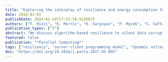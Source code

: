 ```yaml
---
title: "Exploring the interplay of resilience and energy consumption for a task-based partial differential equations preconditioner"
date: 2018-01-01
publishDate: 2024-01-14T17:52:59.913667Z
authors: ["F. Rizzi", "K. Morris", "K. Sargsyan", "P. Mycek", "C. Safta", "O. Le Maître", "O. M. Knio", "B. J. Debusschere"]
publication_types: ["2"]
abstract: "We discuss algorithm-based resilience to silent data corruptions (SDCs) in a task-based domain-decomposition preconditioner for partial differential equations (PDEs). The algorithm exploits a reformulation of the PDE as a sampling problem, followed by a solution update through data manipulation that is resilient to SDCs. The implementation is based on a server-client model where all state information is held by the servers, while clients are designed solely as computational units. Scalability tests run up to ∼51K cores show a parallel efficiency greater than 90%. We use a 2D elliptic PDE and a fault model based on random single and double bit-flip to demonstrate the resilience of the application to synthetically injected SDC. We discuss two fault scenarios: one based on the corruption of all data of a target task, and the other involving the corruption of a single data point. We show that for our application, given the test problem considered, a four-fold increase in the number of faults only yields a 2% change in the overhead to overcome their presence, from 7% to 9%. We then discuss potential savings in energy consumption via dynamic voltage/frequency scaling, and its interplay with fault-rates, and application overhead."
featured: false
publication: "*Parallel Computing*"
tags: ["resiliency", "server-client programming model", "dynamic voltage/frequency scaling", "pde", "domain-decomposition", "silent data corruption"]
doi: "https://doi.org/10.1016/j.parco.2017.05.005"
---
```


